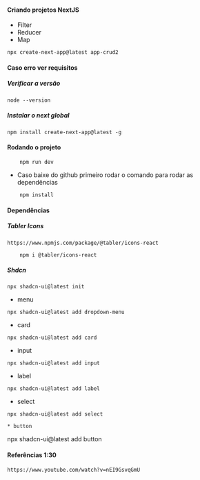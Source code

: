 #### Criando projetos NextJS
* Filter
* Reducer
* Map
```
npx create-next-app@latest app-crud2
```

#### Caso erro ver requisitos
##### Verificar a versão
```
node --version
```

##### Instalar o next global
```
npm install create-next-app@latest -g
```

#### Rodando o projeto
```
    npm run dev
```

* Caso baixe do github primeiro rodar o comando para rodar as dependências
```
    npm install
```

#### Dependências
##### Tabler Icons
```
https://www.npmjs.com/package/@tabler/icons-react
```
```
    npm i @tabler/icons-react
```

##### Shdcn 
``` https://ui.shadcn.com/docs/components/accordion
npx shadcn-ui@latest init
```

* menu
```
npx shadcn-ui@latest add dropdown-menu
```

* card
``` 
npx shadcn-ui@latest add card
```

* input
``` 
npx shadcn-ui@latest add input
``` 

* label
``` 
npx shadcn-ui@latest add label
``` 

* select
``` 
npx shadcn-ui@latest add select

* button
``` 
npx shadcn-ui@latest add button


#### Referências 1:30
```
https://www.youtube.com/watch?v=nEI9GsvqGmU
```
